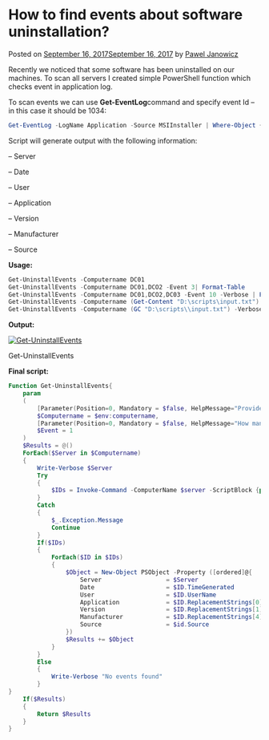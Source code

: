 # How to find events about software uninstallation?

Posted on [September 16, 2017September 16, 2017](https://www.powershellbros.com/find-events-software-uninstallation/) by [Pawel Janowicz](https://www.powershellbros.com/author/pawel-janowicz/)

Recently we noticed that some software has been uninstalled on our machines. To scan all servers I created simple PowerShell function which checks event in application log.

To scan events we can use **Get-EventLog**command and specify event Id – in this case it should be 1034:

```powershell
Get-EventLog -LogName Application -Source MSIInstaller | Where-Object {$_.EventID -eq '1034'}
```

Script will generate output with the following information:

– Server

   – Date

   – User

   – Application

   – Version

   – Manufacturer

   – Source

**Usage:**

```powershell
Get-UninstallEvents -Computername DC01
Get-UninstallEvents -Computername DC01,DCO2 -Event 3| Format-Table
Get-UninstallEvents -Computername DC01,DCO2,DC03 -Event 10 -Verbose | Format-Table
Get-UninstallEvents -Computername (Get-Content "D:\scripts\input.txt") -Verbose | Export-Csv -Path C:\users\$env:username\desktop\results.csv -NoTypeInformation
Get-UninstallEvents -Computername (GC "D:\scripts\\input.txt") -Verbose | Out-GridView -Title "Results"
```

**Output:**

[![Get-UninstallEvents](https://i0.wp.com/www.powershellbros.com/wp-content/uploads/2017/09/Get-UninstallEvents-1024x456.png?resize=690%2C307)](https://i0.wp.com/www.powershellbros.com/wp-content/uploads/2017/09/Get-UninstallEvents.png)

Get-UninstallEvents

**Final script:**

```powershell
Function Get-UninstallEvents{
    param
    (
        [Parameter(Position=0, Mandatory = $false, HelpMessage="Provide server names", ValueFromPipeline = $true)]
        $Computername = $env:computername,
        [Parameter(Position=0, Mandatory = $false, HelpMessage="How many first events?", ValueFromPipeline = $true)]
        $Event = 1
    )
    $Results = @()
    ForEach($Server in $Computername)
    {
        Write-Verbose $Server
        Try
        {
            $IDs = Invoke-Command -ComputerName $server -ScriptBlock {param($Event) Get-EventLog -LogName Application -Source MSIInstaller | Where-Object {$_.EventID -eq '1034'} | Select -First $Event} -ArgumentList $Event
        }
        Catch
        {
            $_.Exception.Message
            Continue
        }
        If($IDs)
        {
            ForEach($ID in $IDs)
            {
                $Object = New-Object PSObject -Property ([ordered]@{
                    Server                  = $Server
                    Date                    = $ID.TimeGenerated
                    User                    = $ID.UserName
                    Application             = $ID.ReplacementStrings[0]
                    Version                 = $ID.ReplacementStrings[1]
                    Manufacturer            = $ID.ReplacementStrings[4]
                    Source                  = $id.Source
                })
                $Results += $Object
            }
        }
        Else
        {
            Write-Verbose "No events found"
        }
}
    If($Results)
    {
        Return $Results
    }
}
```
